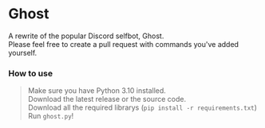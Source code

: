 # Ghost
A rewrite of the popular Discord selfbot, Ghost.    
Please feel free to create a pull request with commands you've added yourself.  

### How to use
> Make sure you have Python 3.10 installed.  
> Download the latest release or the source code.  
> Download all the required librarys (`pip install -r requirements.txt`)
> Run `ghost.py`!
